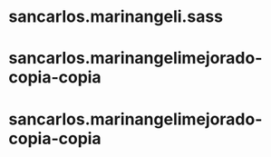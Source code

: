 # sancarlos.marinangeli.sass
# sancarlos.marinangelimejorado-copia-copia
# sancarlos.marinangelimejorado-copia-copia
